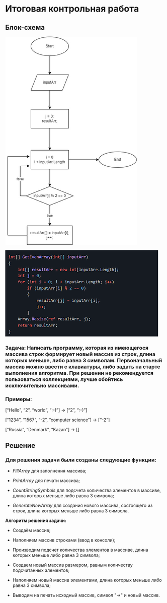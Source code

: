 # **Итоговая контрольная работа**

## **Блок-схема**

![Alt text](diagramm/blockdiargramm.jpg)

![Alt text](diagramm/Blockcode.png)

### **Задача:** Написать программу, которая из имеющегося массива строк формирует новый массив из строк, длина которых меньше, либо равна 3 символам. Первоначальный массив можно ввести с клавиатуры, либо задать на старте выполнения алгоритма. При решении не рекомендуется пользоваться коллекциями, лучше обойтись исключительно массивами.

### **Примеры:**

[“Hello”, “2”, “world”, “:-)”] → [“2”, “:-)”]

[“1234”, “1567”, “-2”, “computer science”] → [“-2”]

[“Russia”, “Denmark”, “Kazan”] → []

## **Решение**

### **Для решения задачи были созданы следующие функции:**

* *FillArray* для заполнения массива;

* *PrintArray* для печати массива;

* *CountStringSymbols* для подсчета количества элементов в массиве, длина которых меньше либо равна 3 символа;

* *GenerateNewArray* для создания нового массива, состоящего из строк, длина которых меньше либо равна 3 символа.

**Алгоритм решения задачи:**

* Создаём массив;

* Наполняем массив строками (ввод в консоли);

* Производим подсчет количества элементов в массиве, длина которых меньше либо равна 3 символа;

* Создаем новый массив размером, равным количеству подсчитанных элементов;

* Наполняем новый массив элементами, длина которых меньше либо равна 3 символа;

* Выводим на печать исходный массив, символ "->" и новый массив.
